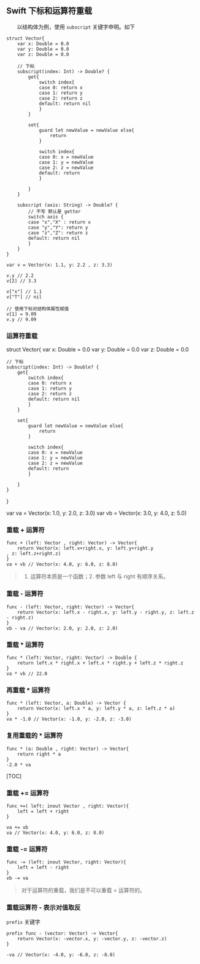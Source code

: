 ## Swift 下标和运算符重载

　　以结构体为例，使用 `subscript` 关键字申明。如下
```
struct Vector{
    var x: Double = 0.0
    var y: Double = 0.0
    var z: Double = 0.0
	
    // 下标
    subscript(index: Int) -> Double? {
        get{
            switch index{
            case 0: return x
            case 1: return y
            case 2: return z
            default: return nil
            }
        }

        set{
            guard let newValue = newValue else{
                return
            }

            switch index{
            case 0: x = newValue
            case 1: y = newValue
            case 2: z = newValue
            default: return
            }
            
        }
    }

    subscript (axis: String) -> Double? {
        // 不写 默认是 getter
        switch axis {
        case "x","X" : return x
        case "y","Y": return y
        case "z","Z": return z
        default: return nil
        }
    }
}

var v = Vector(x: 1.1, y: 2.2 , z: 3.3)

v.y // 2.2
v[2] // 3.3

v["x"] // 1.1
v["T"] // nil

// 使用下标对结构体属性赋值
v[1] = 9.09
v.y // 9.09
```

### 运算符重载

struct Vector{
    var x: Double = 0.0
    var y: Double = 0.0
    var z: Double = 0.0
    
    // 下标
    subscript(index: Int) -> Double? {
        get{
            switch index{
            case 0: return x
            case 1: return y
            case 2: return z
            default: return nil
            }
        }
        
        set{
            guard let newValue = newValue else{
                return
            }
            
            switch index{
            case 0: x = newValue
            case 1: y = newValue
            case 2: z = newValue
            default: return
            }
            
        }
    }
}

var va = Vector(x: 1.0, y: 2.0, z: 3.0)
var vb = Vector(x: 3.0, y: 4.0, z: 5.0)

### 重载 + 运算符
```
func + (left: Vector , right: Vector) -> Vector{
    return Vector(x: left.x+right.x, y: left.y+right.y
, z: left.z+right.z)
}
va + vb // Vector(x: 4.0, y: 6.0, z: 8.0)
```
> 1. 运算符本质是一个函数；2. 参数 left 与 right 有顺序关系。

### 重载 - 运算符
```
func - (left: Vector, right: Vector) -> Vector{
    return Vector(x: left.x - right.x, y: left.y - right.y, z: left.z - right.z)
}
vb - va // Vector(x: 2.0, y: 2.0, z: 2.0)
```
### 重载 * 运算符
```
func * (left: Vector, right: Vector) -> Double {
    return left.x * right.x + left.x * right.y + left.z * right.z
}
va * vb // 22.0
```
### 再重载 * 运算符
```
func * (left: Vector, a: Double) -> Vector {
    return Vector(x: left.x * a, y: left.y * a, z: left.z * a)
}
va * -1.0 // Vector(x: -1.0, y: -2.0, z: -3.0)
```

### 复用重载的 * 运算符
```
func * (a: Double , right: Vector) -> Vector{
    return right * a
}
-2.0 * va
```
[TOC]

### 重载 += 运算符
```
func +=( left: inout Vector , right: Vector){
    left = left + right
}

va += vb
va // Vector(x: 4.0, y: 6.0, z: 8.0)
```

### 重载 -= 运算符
```
func -= (left: inout Vector, right: Vector){
    left = left - right
}
vb -= va
```

> 对于运算符的重载，我们是不可以重载 = 运算符的。



### 重载运算符 - 表示对值取反
`prefix` 关键字
```
prefix func - (vector: Vector) -> Vector{
    return Vector(x: -vector.x, y: -vector.y, z: -vector.z)
}

-va // Vector(x: -4.0, y: -6.0, z: -8.0)
```






